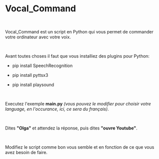 <h1>Vocal_Command</h1>
<br>
<p>Vocal_Command est un script en Python qui vous permet de commander votre ordinateur avec votre voix.</p>
<br>
<p>Avant toutes choses il faut que vous installiez des plugins pour Python:</p>

- pip install SpeechRecognition

- pip install pyttsx3

- pip install playsound

<br>
<p>Executez l'exemple <b>main.py</b> <i>(vous pouvez le modifier pour choisir votre language, en l'occurance, ici, ce sera du français)</i>.</p>
<br>
<p>Dites <b>"Olga"</b> et attendez la réponse, puis dites <b>"ouvre Youtube"</b>.</p>
<br>
<p>Modifiez le script comme bon vous semble et en fonction de ce que vous avez besoin de faire.</p>
